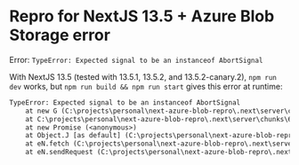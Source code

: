# Repro for NextJS 13.5 + Azure Blob Storage error

Error: `TypeError: Expected signal to be an instanceof AbortSignal`

With NextJS 13.5 (tested with 13.5.1, 13.5.2, and 13.5.2-canary.2), `npm run dev` works, but `npm run build && npm run start` gives this error at runtime:

```txt
TypeError: Expected signal to be an instanceof AbortSignal
    at new G (C:\projects\personal\next-azure-blob-repro\.next\server\chunks\609.js:24:13531)
    at C:\projects\personal\next-azure-blob-repro\.next\server\chunks\609.js:24:15051
    at new Promise (<anonymous>)
    at Object.J [as default] (C:\projects\personal\next-azure-blob-repro\.next\server\chunks\609.js:24:15003)
    at eN.fetch (C:\projects\personal\next-azure-blob-repro\.next\server\chunks\609.js:2:4247)
    at eN.sendRequest (C:\projects\personal\next-azure-blob-repro\.next\server\chunks\609.js:2:1989)
```
